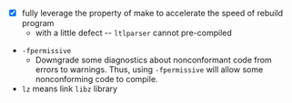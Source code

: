 - [x] fully leverage the property of make to accelerate the speed of rebuild program
    - with a little defect -- `ltlparser` cannot pre-compiled
- `-fpermissive`
    - Downgrade some diagnostics about nonconformant code from errors to warnings. Thus, using `-fpermissive` will allow some nonconforming code to compile.
- `lz` means link `libz` library